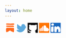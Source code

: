 ```yaml
---
layout: home
---
```


<a href="https://willmcpherson2.substack.com/"><img src="/assets/images/substack.png" width="32" /></a>
<a href="https://x.com/willmcp2"><img src="/assets/images/twitter.png" width="32" /></a>
<a href="https://github.com/willmcpherson2"><img src="/assets/images/github.png" width="32" /></a>
<a href="https://soundcloud.com/cereal7"><img src="/assets/images/soundcloud.png" width="32" /></a>
<a href="https://www.linkedin.com/in/willmcpherson2/"><img src="/assets/images/linkedin.png" width="32" /></a>

<br>
